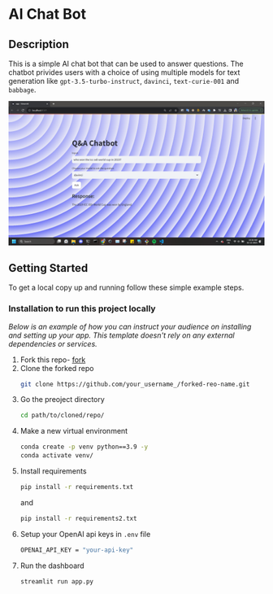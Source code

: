 # AI Chat Bot

## Description

This is a simple AI chat bot that can be used to answer questions. The chatbot privides users with a choice of using multiple models for text generation like ```gpt-3.5-turbo-instruct```, ```davinci```, ```text-curie-001``` and ```babbage```.

[product-screenshot]: images/product.png

[![Product Name Screen Shot][product-screenshot]]()

## Getting Started

To get a local copy up and running follow these simple example steps.


### Installation to run this project locally

_Below is an example of how you can instruct your audience on installing and setting up your app. This template doesn't rely on any external dependencies or services._

1. Fork this repo- [fork](https://github.com/prayashdash1729/ai-chatbot/fork)
2. Clone the forked repo
    ```sh
   git clone https://github.com/your_username_/forked-reo-name.git
   ```
3. Go the preoject directory
    ```sh
    cd path/to/cloned/repo/
    ```
4. Make a new virtual environment
    ```sh
    conda create -p venv python==3.9 -y
    conda activate venv/
    ```
4. Install requirements
    ```sh
    pip install -r requirements.txt
    ```
    and
    ```sh
    pip install -r requirements2.txt
    ```
5. Setup your OpenAI api keys in ```.env``` file
    ```sh
    OPENAI_API_KEY = "your-api-key"
    ```
6. Run the dashboard
   ```sh
   streamlit run app.py
   ```


